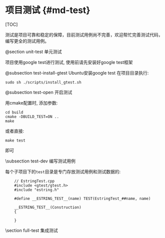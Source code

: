 项目测试       {#md-test}
==============

[TOC]

测试是项目可靠和稳定的保障，目前测试用例尚不完善，欢迎帮忙完善测试代码，编写更全的测试用例。

@section unit-test 单元测试


项目使用google test进行测试, 使用前请先安装好google test框架

@subsection test-install-gtest Ubuntu安装google test
在项目目录执行:

	sudo sh ./scripts/install_gtest.sh


@subsection test-open 开启测试

用cmake配置时, 添加参数:

	cd build
	cmake -DBUILD_TEST=ON ..
	make

或者直接:

	make test

即可


\subsection test-dev 编写测试用例

每个子项目下的`test`目录是专门存放测试用例和测试数据的:

~~~~~{cpp}
	// EstringTest.cpp
	#include <gtest/gtest.h>
	#include "estring.h"

	#define __ESTRING_TEST__(name) TEST(EstringTest_##name, name)

	__ESTRING_TEST__(Construction)
	{

	}
~~~~~


\section full-test 集成测试
